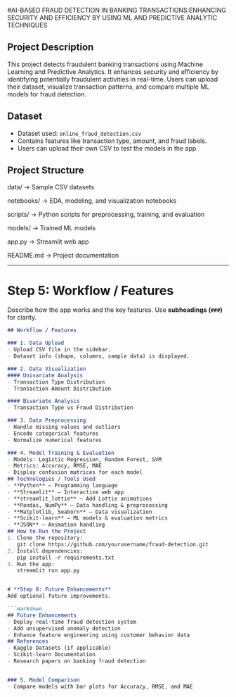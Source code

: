 #AI-BASED FRAUD DETECTION IN BANKING TRANSACTIONS:ENHANCING SECURITY AND EFFICIENCY BY USING ML AND PREDICTIVE ANALYTIC TECHNIQUES
## Project Description
This project detects fraudulent banking transactions using Machine Learning and Predictive Analytics. 
It enhances security and efficiency by identifying potentially fraudulent activities in real-time.
Users can upload their dataset, visualize transaction patterns, and compare multiple ML models for fraud detection.
## Dataset
- Dataset used: `online_fraud_detection.csv`
- Contains features like transaction type, amount, and fraud labels.
- Users can upload their own CSV to test the models in the app.
## Project Structure
data/ → Sample CSV datasets

notebooks/ → EDA, modeling, and visualization notebooks

scripts/ → Python scripts for preprocessing, training, and evaluation

models/ → Trained ML models

app.py → Streamlit web app

README.md → Project documentation

---

# **Step 5: Workflow / Features**
Describe how the app works and the key features. Use **subheadings (`###`)** for clarity.

```markdown
## Workflow / Features

### 1. Data Upload
- Upload CSV file in the sidebar.
- Dataset info (shape, columns, sample data) is displayed.

### 2. Data Visualization
#### Univariate Analysis
- Transaction Type Distribution  
- Transaction Amount Distribution

#### Bivariate Analysis
- Transaction Type vs Fraud Distribution

### 3. Data Preprocessing
- Handle missing values and outliers  
- Encode categorical features  
- Normalize numerical features  

### 4. Model Training & Evaluation
- Models: Logistic Regression, Random Forest, SVM  
- Metrics: Accuracy, RMSE, MAE  
- Display confusion matrices for each model
## Technologies / Tools Used
- **Python** – Programming language  
- **Streamlit** – Interactive web app  
- **streamlit_lottie** – Add Lottie animations  
- **Pandas, NumPy** – Data handling & preprocessing  
- **Matplotlib, Seaborn** – Data visualization  
- **Scikit-learn** – ML models & evaluation metrics  
- **JSON** – Animation handling
## How to Run the Project
1. Clone the repository:  
   git clone https://github.com/yourusername/fraud-detection.git
2. Install dependencies:  
   pip install -r requirements.txt
3. Run the app:  
   streamlit run app.py


# **Step 8: Future Enhancements**
Add optional future improvements.

```markdown
## Future Enhancements
- Deploy real-time fraud detection system  
- Add unsupervised anomaly detection  
- Enhance feature engineering using customer behavior data
## References
- Kaggle Datasets (if applicable)  
- Scikit-learn Documentation  
- Research papers on banking fraud detection


### 5. Model Comparison
- Compare models with bar plots for Accuracy, RMSE, and MAE
